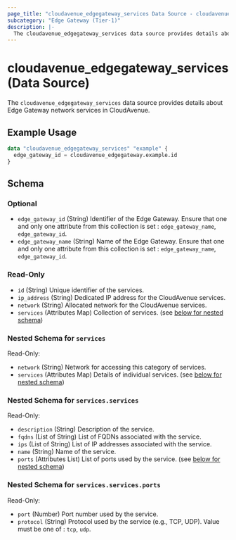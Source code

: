 ```yaml
---
page_title: "cloudavenue_edgegateway_services Data Source - cloudavenue"
subcategory: "Edge Gateway (Tier-1)"
description: |-
  The cloudavenue_edgegateway_services data source provides details about Edge Gateway network services in CloudAvenue.
---
```


# cloudavenue_edgegateway_services (Data Source)

The `cloudavenue_edgegateway_services` data source provides details about Edge Gateway network services in CloudAvenue.

## Example Usage

```terraform
data "cloudavenue_edgegateway_services" "example" {
  edge_gateway_id = cloudavenue_edgegateway.example.id
}
```

<!-- schema generated by tfplugindocs -->
## Schema

### Optional

- `edge_gateway_id` (String) Identifier of the Edge Gateway. Ensure that one and only one attribute from this collection is set : `edge_gateway_name`, `edge_gateway_id`.
- `edge_gateway_name` (String) Name of the Edge Gateway. Ensure that one and only one attribute from this collection is set : `edge_gateway_name`, `edge_gateway_id`.

### Read-Only

- `id` (String) Unique identifier of the services.
- `ip_address` (String) Dedicated IP address for the CloudAvenue services.
- `network` (String) Allocated network for the CloudAvenue services.
- `services` (Attributes Map) Collection of services. (see [below for nested schema](#nestedatt--services))

<a id="nestedatt--services"></a>
### Nested Schema for `services`

Read-Only:

- `network` (String) Network for accessing this category of services.
- `services` (Attributes Map) Details of individual services. (see [below for nested schema](#nestedatt--services--services))

<a id="nestedatt--services--services"></a>
### Nested Schema for `services.services`

Read-Only:

- `description` (String) Description of the service.
- `fqdns` (List of String) List of FQDNs associated with the service.
- `ips` (List of String) List of IP addresses associated with the service.
- `name` (String) Name of the service.
- `ports` (Attributes List) List of ports used by the service. (see [below for nested schema](#nestedatt--services--services--ports))

<a id="nestedatt--services--services--ports"></a>
### Nested Schema for `services.services.ports`

Read-Only:

- `port` (Number) Port number used by the service.
- `protocol` (String) Protocol used by the service (e.g., TCP, UDP). Value must be one of : `tcp`, `udp`.

